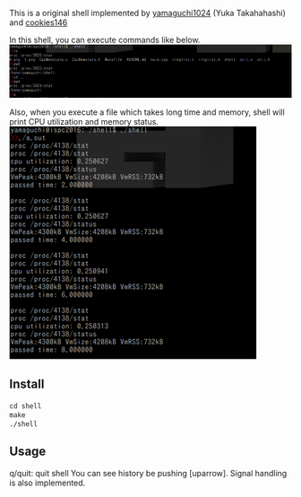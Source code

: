 This is a original shell implemented by [yamaguchi1024](https://yamaguchi1024.github.io) (Yuka Takahahashi) and [cookies146](https://cookie-s.github.io)

In this shell, you can execute commands like below.
![0.png](https://github.com/yamaguchi1024/shell/blob/master/0.png)

Also, when you execute a file which takes long time and memory, shell will print CPU utilization and memory status.
![1.png](https://github.com/yamaguchi1024/shell/blob/master/1.png)

## Install
````
cd shell
make
./shell
`````
## Usage
q/quit: quit shell
You can see history be pushing [uparrow].
Signal handling is also implemented.
